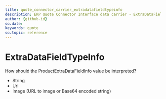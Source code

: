 ```yaml
---
title: quote_connector_carrier_extradatafieldtypeinfo
description: ERP Quote Connector Interface data carrier - ExtraDataFieldTypeInfo
author: {github-id}
so.date:
keywords: quote
so.topic: reference
---
```


# ExtraDataFieldTypeInfo

How should the ProductExtraDataFieldInfo value be interpreted?

* String
* Url
* Image (URL to image or Base64 encoded string)
